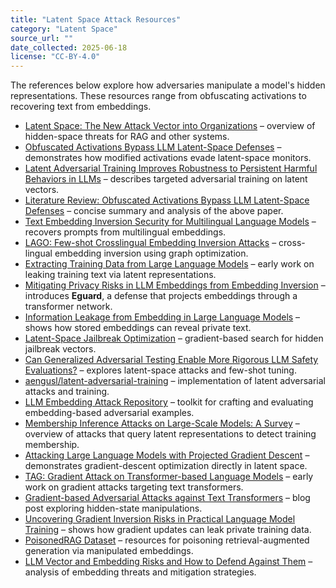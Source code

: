```yaml
---
title: "Latent Space Attack Resources"
category: "Latent Space"
source_url: ""
date_collected: 2025-06-18
license: "CC-BY-4.0"
---
```


The references below explore how adversaries manipulate a model's hidden representations. These resources range from obfuscating activations to recovering text from embeddings.

- [Latent Space: The New Attack Vector into Organizations](https://www.apexhq.ai/blog/blog/latent-space-the-new-attack-vector-into-organizations/) – overview of hidden-space threats for RAG and other systems.
- [Obfuscated Activations Bypass LLM Latent-Space Defenses](https://arxiv.org/abs/2412.09565) – demonstrates how modified activations evade latent-space monitors.
- [Latent Adversarial Training Improves Robustness to Persistent Harmful Behaviors in LLMs](https://paperswithcode.com/paper/targeted-latent-adversarial-training-improves) – describes targeted adversarial training on latent vectors.
- [Literature Review: Obfuscated Activations Bypass LLM Latent-Space Defenses](https://www.themoonlight.io/en/review/obfuscated-activations-bypass-llm-latent-space-defenses) – concise summary and analysis of the above paper.
- [Text Embedding Inversion Security for Multilingual Language Models](https://arxiv.org/abs/2401.12192) – recovers prompts from multilingual embeddings.
- [LAGO: Few-shot Crosslingual Embedding Inversion Attacks](https://arxiv.org/abs/2505.16008) – cross-lingual embedding inversion using graph optimization.
- [Extracting Training Data from Large Language Models](https://arxiv.org/abs/2012.07805) – early work on leaking training text via latent representations.
- [Mitigating Privacy Risks in LLM Embeddings from Embedding Inversion](https://arxiv.org/abs/2411.05034) – introduces **Eguard**, a defense that projects embeddings through a transformer network.
- [Information Leakage from Embedding in Large Language Models](https://arxiv.org/abs/2405.11916) – shows how stored embeddings can reveal private text.
- [Latent-Space Jailbreak Optimization](https://www.promptfoo.dev/lm-security-db/vuln/latent-space-jailbreak-optimization-db61455d) – gradient-based search for hidden jailbreak vectors.
- [Can Generalized Adversarial Testing Enable More Rigorous LLM Safety Evaluations?](https://www.alignmentforum.org/posts/m6poxWegJkp8LPpjw/can-generalized-adversarial-testing-enable-more-rigorous-llm) – explores latent-space attacks and few-shot tuning.
- [aengusl/latent-adversarial-training](https://github.com/aengusl/latent-adversarial-training) – implementation of latent adversarial attacks and training.
- [LLM Embedding Attack Repository](https://github.com/SchwinnL/LLM_Embedding_Attack) – toolkit for crafting and evaluating embedding-based adversarial examples.
- [Membership Inference Attacks on Large-Scale Models: A Survey](https://arxiv.org/abs/2503.19338) – overview of attacks that query latent representations to detect training membership.
- [Attacking Large Language Models with Projected Gradient Descent](https://arxiv.org/abs/2402.09154) – demonstrates gradient-descent optimization directly in latent space.
- [TAG: Gradient Attack on Transformer-based Language Models](https://aclanthology.org/2021.findings-emnlp.305/) – early work on gradient attacks targeting text transformers.
- [Gradient-based Adversarial Attacks against Text Transformers](https://blogs.night-wolf.io/gradient-based-adversarial-attacks-against-text-transformers) – blog post exploring hidden-state manipulations.
- [Uncovering Gradient Inversion Risks in Practical Language Model Training](https://dl.acm.org/doi/abs/10.1145/3658644.3690292) – shows how gradient updates can leak private training data.
- [PoisonedRAG Dataset](https://github.com/sleeepeer/PoisonedRAG) – resources for poisoning retrieval-augmented generation via manipulated embeddings.
- [LLM Vector and Embedding Risks and How to Defend Against Them](https://www.sonatype.com/blog/llm-vector-and-embedding-risks-and-how-to-defend-against-them) – analysis of embedding threats and mitigation strategies.
